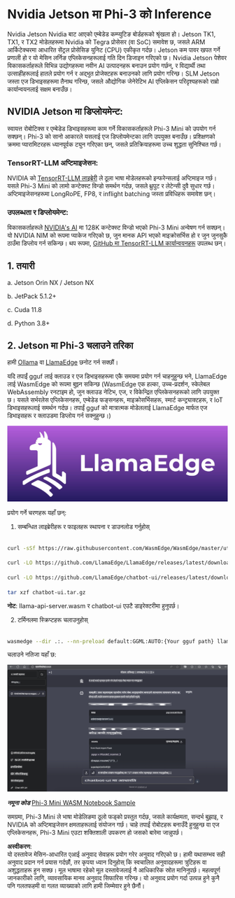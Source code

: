 # **Nvidia Jetson मा Phi-3 को Inference**

Nvidia Jetson Nvidia बाट आएको एम्बेडेड कम्प्युटिङ बोर्डहरूको श्रृंखला हो। Jetson TK1, TX1, र TX2 मोडेलहरूमा Nvidia को Tegra प्रोसेसर (वा SoC) समावेश छ, जसले ARM आर्किटेक्चरमा आधारित सेंट्रल प्रोसेसिङ युनिट (CPU) एकीकृत गर्दछ। Jetson कम पावर खपत गर्ने प्रणाली हो र यो मेसिन लर्निङ एप्लिकेसनहरूलाई गति दिन डिजाइन गरिएको छ। Nvidia Jetson पेशेवर विकासकर्ताहरूले विभिन्न उद्योगहरूमा नवीन AI उत्पादनहरू बनाउन प्रयोग गर्छन्, र विद्यार्थी तथा उत्साहीहरूलाई हातले प्रयोग गर्न र अद्भुत प्रोजेक्टहरू बनाउनको लागि प्रयोग गरिन्छ। SLM Jetson जस्ता एज डिभाइसहरूमा तैनाथ गरिन्छ, जसले औद्योगिक जेनेरेटिभ AI एप्लिकेसन परिदृश्यहरूको राम्रो कार्यान्वयनलाई सक्षम बनाउँछ।

## NVIDIA Jetson मा डिप्लोयमेन्ट:
स्वायत्त रोबोटिक्स र एम्बेडेड डिभाइसहरूमा काम गर्ने विकासकर्ताहरूले Phi-3 Mini को उपयोग गर्न सक्छन्। Phi-3 को सानो आकारले यसलाई एज डिप्लोयमेन्टका लागि उपयुक्त बनाउँछ। प्रशिक्षणको क्रममा प्यारामिटरहरू ध्यानपूर्वक ट्युन गरिएका छन्, जसले प्रतिक्रियाहरूमा उच्च शुद्धता सुनिश्चित गर्छ।

### TensorRT-LLM अप्टिमाइजेसन:
NVIDIA को [TensorRT-LLM लाइब्रेरी](https://github.com/NVIDIA/TensorRT-LLM?WT.mc_id=aiml-138114-kinfeylo) ले ठूला भाषा मोडेलहरूको इन्फरेन्सलाई अप्टिमाइज गर्छ। यसले Phi-3 Mini को लामो कन्टेक्स्ट विन्डो समर्थन गर्दछ, जसले थ्रुपुट र लेटेन्सी दुवै सुधार गर्छ। अप्टिमाइजेसनहरूमा LongRoPE, FP8, र inflight batching जस्ता प्रविधिहरू समावेश छन्।

### उपलब्धता र डिप्लोयमेन्ट:
विकासकर्ताहरूले [NVIDIA's AI](https://www.nvidia.com/en-us/ai-data-science/generative-ai/) मा 128K कन्टेक्स्ट विन्डो भएको Phi-3 Mini अन्वेषण गर्न सक्छन्। यो NVIDIA NIM को रूपमा प्याकेज गरिएको छ, जुन मानक API भएको माइक्रोसर्भिस हो र जुन जुनसुकै ठाउँमा डिप्लोय गर्न सकिन्छ। थप रूपमा, [GitHub मा TensorRT-LLM कार्यान्वयनहरू](https://github.com/NVIDIA/TensorRT-LLM) उपलब्ध छन्।

## **1. तयारी**

a. Jetson Orin NX / Jetson NX

b. JetPack 5.1.2+
   
c. Cuda 11.8
   
d. Python 3.8+

## **2. Jetson मा Phi-3 चलाउने तरिका**

हामी [Ollama](https://ollama.com) वा [LlamaEdge](https://llamaedge.com) छनोट गर्न सक्छौं।

यदि तपाईं gguf लाई क्लाउड र एज डिभाइसहरूमा एकै समयमा प्रयोग गर्न चाहनुहुन्छ भने, LlamaEdge लाई WasmEdge को रूपमा बुझ्न सकिन्छ (WasmEdge एक हल्का, उच्च-प्रदर्शन, स्केलेबल WebAssembly रनटाइम हो, जुन क्लाउड नेटिभ, एज, र विकेन्द्रित एप्लिकेसनहरूको लागि उपयुक्त छ। यसले सर्भरलेस एप्लिकेसनहरू, एम्बेडेड फङ्सनहरू, माइक्रोसर्भिसहरू, स्मार्ट कन्ट्र्याक्टहरू, र IoT डिभाइसहरूलाई समर्थन गर्दछ। तपाईं gguf को मात्रात्मक मोडेललाई LlamaEdge मार्फत एज डिभाइसहरू र क्लाउडमा डिप्लोय गर्न सक्नुहुन्छ।)

![llamaedge](../../../../../translated_images/llamaedge.1356a35c809c5e9d89d8168db0c92161e87f5e2c34831f2fad800f00fc4e74dc.ne.jpg)

प्रयोग गर्ने चरणहरू यहाँ छन्:

1. सम्बन्धित लाइब्रेरीहरू र फाइलहरू स्थापना र डाउनलोड गर्नुहोस्

```bash

curl -sSf https://raw.githubusercontent.com/WasmEdge/WasmEdge/master/utils/install.sh | bash -s -- --plugin wasi_nn-ggml

curl -LO https://github.com/LlamaEdge/LlamaEdge/releases/latest/download/llama-api-server.wasm

curl -LO https://github.com/LlamaEdge/chatbot-ui/releases/latest/download/chatbot-ui.tar.gz

tar xzf chatbot-ui.tar.gz

```

**नोट**: llama-api-server.wasm र chatbot-ui एउटै डाइरेक्टरीमा हुनुपर्छ।

2. टर्मिनलमा स्क्रिप्टहरू चलाउनुहोस्

```bash

wasmedge --dir .:. --nn-preload default:GGML:AUTO:{Your gguf path} llama-api-server.wasm -p phi-3-chat

```

चलाउने नतिजा यहाँ छ:

![llamaedgerun](../../../../../translated_images/llamaedgerun.66eb2acd7f14e814437879522158b9531ae7c955014d48d0708d0e4ce6ac94a6.ne.png)

***नमूना कोड*** [Phi-3 Mini WASM Notebook Sample](https://github.com/Azure-Samples/Phi-3MiniSamples/tree/main/wasm)

समग्रमा, Phi-3 Mini ले भाषा मोडेलिङमा ठूलो फड्को प्रस्तुत गर्दछ, जसले कार्यक्षमता, सन्दर्भ बुझाइ, र NVIDIA को अप्टिमाइजेसन क्षमताहरूलाई संयोजन गर्छ। चाहे तपाईं रोबोटहरू बनाउँदै हुनुहुन्छ वा एज एप्लिकेसनहरू, Phi-3 Mini एउटा शक्तिशाली उपकरण हो जसको बारेमा जान्नुपर्छ।

**अस्वीकरण**:  
यो दस्तावेज मेसिन-आधारित एआई अनुवाद सेवाहरू प्रयोग गरेर अनुवाद गरिएको छ। हामी यथासम्भव सही अनुवाद प्रदान गर्न प्रयास गर्दछौं, तर कृपया ध्यान दिनुहोस् कि स्वचालित अनुवादहरूमा त्रुटिहरू वा अशुद्धताहरू हुन सक्छ। मूल भाषामा रहेको मूल दस्तावेजलाई नै आधिकारिक स्रोत मानिनुपर्छ। महत्वपूर्ण जानकारीको लागि, व्यावसायिक मानव अनुवाद सिफारिस गरिन्छ। यो अनुवाद प्रयोग गर्दा उत्पन्न हुने कुनै पनि गलतफहमी वा गलत व्याख्याको लागि हामी जिम्मेवार हुने छैनौं।
